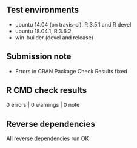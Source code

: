 ## Test environments
* ubuntu 14.04 (on travis-ci), R 3.5.1 and R devel
* ubuntu 18.04.1, R 3.6.2
* win-builder (devel and release)

## Submission note

* Errors in CRAN Package Check Results fixed

## R CMD check results

0 errors | 0 warnings | 0 note

## Reverse dependencies

All reverse dependencies run OK
